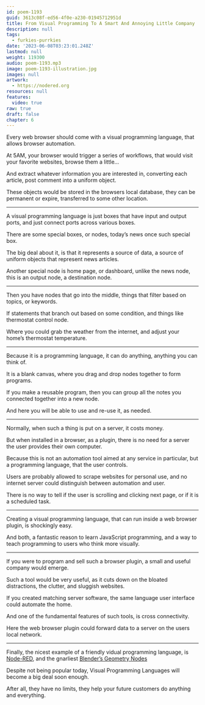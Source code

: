 ```yaml
---
id: poem-1193
guid: 3613c08f-ed56-4f0e-a230-01945712951d
title: From Visual Programming To A Smart And Annoying Little Company
description: null
tags:
  - furkies-purrkies
date: '2023-06-08T03:23:01.248Z'
lastmod: null
weight: 119300
audio: poem-1193.mp3
image: poem-1193-illustration.jpg
images: null
artwork:
  - https://nodered.org
resources: null
features:
  video: true
raw: true
draft: false
chapter: 6
---
```


Every web browser should come with a visual programming language,
that allows browser automation.

At 5AM, your browser would trigger a series of workflows,
that would visit your favorite websites, browse them a little…

And extract whatever information you are interested in,
converting each article, post comment into a uniform object.

These objects would be stored in the browsers local database,
they can be permanent or expire, transferred to some other location.

---

A visual programming language is just boxes that have input and output ports,
and just connect ports across various boxes.

There are some special boxes, or nodes,
today’s news once such special box.

The big deal about it, is that it represents a source of data,
a source of uniform objects that represent news articles.

Another special node is home page, or dashboard,
unlike the news node, this is an output node, a destination node.

---

Then you have nodes that go into the middle,
things that filter based on topics, or keywords.

If statements that branch out based on some condition,
and things like thermostat control node.

Where you could grab the weather from the internet,
and adjust your home’s thermostat temperature.

---

Because it is a programming language,
it can do anything, anything you can think of.

It is a blank canvas,
where you drag and drop nodes together to form programs.

If you make a reusable program,
then you can group all the notes you connected together into a new node.

And here you will be able to use and re-use it,
as needed.

---

Normally, when such a thing is put on a server,
it costs money.

But when installed in a browser, as a plugin,
there is no need for a server the user provides their own computer.

Because this is not an automation tool aimed at any service in particular,
but a programming language, that the user controls.

Users are probably allowed to scrape websites for personal use,
and no internet server could distinguish between automation and user.

There is no way to tell if the user is scrolling and clicking next page,
or if it is a scheduled task.

---

Creating a visual programming language,
that can run inside a web browser plugin, is shockingly easy.

And both, a fantastic reason to learn JavaScript programming,
and a way to teach programming to users who think more visually.

---

If you were to program and sell such a browser plugin,
a small and useful company would emerge.

Such a tool would be very useful,
as it cuts down on the bloated distractions, the clutter, and sluggish websites.

If you created matching server software,
the same language user interface could automate the home.

And one of the fundamental features of such tools,
is cross connectivity.

Here the web browser plugin could forward data to
a server on the users local network.

---

Finally, the nicest example of a friendly vidual programming language,
is [Node-RED][1], and the gnarliest [Blender’s Geometry Nodes][2]

Despite not being popular today,
Visual Programming Languages will become a big deal soon enough.

After all, they have no limits,
they help your future customers do anything and everything.

[1]: https://www.youtube.com/results?search_query=Node-RED
[2]: https://www.youtube.com/results?search_query=Blender+Geometry+Nodes
